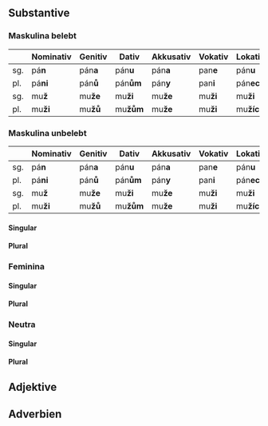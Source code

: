 ## Substantive
### Maskulina belebt

| |Nominativ|Genitiv|Dativ|Akkusativ|Vokativ|Lokativ|Instrumental|
|-- | --- | --- |---|---|---|---|---|
| sg. | pá**n** | pán**a** | pán**u** | pán**a**| pan**e** | pán**u** | pán**em** |
| pl. | pá**ni** | pán**ů** | pán**ům** | pán**y**| pan**i** | pán**ech** | pán**y** |
| sg. | mu**ž** | mu**že** | mu**ži** | mu**že** | mu**ži** | mu**ži** | mu**žem** | 
| pl. | mu**ži** | mu**žů** | mu**žům** | mu**že** | mu**ži** | mu**žích** | mu**ži** |



### Maskulina unbelebt

| | Nominativ|Genitiv|Dativ|Akkusativ|Vokativ|Lokativ|Instrumental|
|-- | --- | --- |---|---|---|---|---|
| sg. | pá**n** | pán**a** | pán**u** | pán**a**| pan**e** | pán**u** | pán**em** |
| pl. | pá**ni** | pán**ů** | pán**ům** | pán**y**| pan**i** | pán**ech** | pán**y** |
| sg. | mu**ž** | mu**že** | mu**ži** | mu**že** | mu**ži** | mu**ži** | mu**žem** | 
| pl. | mu**ži** | mu**žů** | mu**žům** | mu**že** | mu**ži** | mu**žích** | mu**ži** |

#### Singular
#### Plural
### Feminina
#### Singular
#### Plural
### Neutra
#### Singular
#### Plural

## Adjektive

## Adverbien